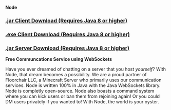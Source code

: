 
**Node**
### [.jar Client Download (Requires Java 8 or higher)](example.com)
### [.exe Client Download (Requires Java 8 or higher)](example.com)
### [.jar Server Download (Requires Java 8 or higher)](example.com)


**Free Communcations Service using WebSockets**

Have you ever dreamed of chatting on a server that you host _yourself_? With Node, that dream becomes a possibility. We are a proud partner of Floorchair LLC, a Minecraft Server who primarily uses our communication services. Node is written 100% in Java with the Java WebSockets library. Node is completly open-source. Node also boasts a command system where you can kick users or ban them from rejoining again! Or you could DM users privately if you wanted to! With Node, the world is your oyster.
